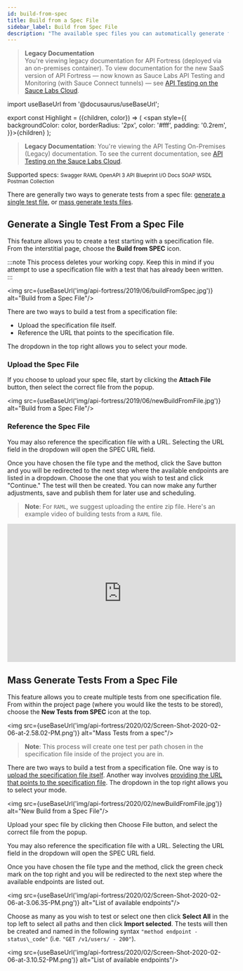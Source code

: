 ```yaml
---
id: build-from-spec
title: Build from a Spec File
sidebar_label: Build from Spec File
description: "The available spec files you can automatically generate from are: Swagger, RAML, OpenAPI 3, API Blueprint, I/O Docs, SOAP WSDL, and Postman Collection."
---
```


>**Legacy Documentation**<br/>You're viewing legacy documentation for API Fortress (deployed via an on-premises container). To view documentation for the new SaaS version of API Fortress &#8212; now known as Sauce Labs API Testing and Monitoring (with Sauce Connect tunnels) &#8212; see [API Testing on the Sauce Labs Cloud](/api-testing/).

import useBaseUrl from '@docusaurus/useBaseUrl';

export const Highlight = ({children, color}) => ( <span style={{
      backgroundColor: color,
      borderRadius: '2px',
      color: '#fff',
      padding: '0.2rem',
    }}>{children}</span> );

>**Legacy Documentation**: You're viewing the API Testing On-Premises (Legacy) documentation. To see the current documentation, see [API Testing on the Sauce Labs Cloud](/api-testing/).

<p>Supported specs: <small><Highlight color="#37b732">Swagger</Highlight> <Highlight color="#29d3fe">RAML</Highlight> <Highlight  color="#4e5b2e">OpenAPI 3</Highlight> <Highlight color="#9073d2">API Blueprint</Highlight> <Highlight color="#c3090c">I/O Docs</Highlight> <Highlight color="#025b9c">SOAP</Highlight> <Highlight color="#025b9c">WSDL</Highlight> <Highlight color="#ff6c37">Postman Collection</Highlight> </small></p>

There are generally two ways to generate tests from a spec file: [generate a single test file](#generate-a-single-test-from-a-spec-file), or [mass generate tests files](#mass-generate-tests-from-a-spec-file).

## Generate a Single Test From a Spec File

This feature allows you to create a test starting with a specification file. From the interstitial page, choose the __Build from SPEC__ icon.

:::note
This process deletes your working copy. Keep this in mind if you attempt to use a specification file with a test that has already been written.
:::

<img src={useBaseUrl('img/api-fortress/2019/06/buildFromSpec.jpg')} alt="Build from a Spec File"/>

There are two ways to build a test from a specification file:

* Upload the specification file itself.
* Reference the URL that points to the specification file.

The dropdown in the top right allows you to select your mode.

### Upload the Spec File

If you choose to upload your spec file, start by clicking the __Attach File__ button, then select the correct file from the popup.

<img src={useBaseUrl('img/api-fortress/2019/06/newBuildFromFile.jpg')} alt="Build from a Spec File"/>

### Reference the Spec File

You may also reference the specification file with a URL. Selecting the URL field in the dropdown will open the SPEC URL field.

Once you have chosen the file type and the method, click the Save button and you will be redirected to the next step where the available endpoints are listed in a dropdown. Choose the one that you wish to test and click "Continue." The test will then be created. You can now make any further adjustments, save and publish them for later use and scheduling.

> __Note__: For `RAML`, we suggest uploading the entire zip file. Here's an example video of building tests from a `RAML` file.

<iframe width="520" height="315" src="https://apifortress.com/doc/wp-content/uploads/2017/03/Create-from-RAML.webm" frameborder="0" allow="accelerometer; autoplay; clipboard-write; encrypted-media; gyroscope; picture-in-picture" allowfullscreen></iframe>

## Mass Generate Tests From a Spec File  

This feature allows you to create multiple tests from one specification file. From within the project page (where you would like the tests to be stored), choose the __New Tests from SPEC__ icon at the top.

<img src={useBaseUrl('img/api-fortress/2020/02/Screen-Shot-2020-02-06-at-2.58.02-PM.png')} alt="Mass Tests from a spec"/>

> __Note__: This process will create one test per path chosen in the specification file inside of the project you are in.

There are two ways to build a test from a specification file. One way is to [upload the specification file itself](#upload-the-spec-file). Another way involves [providing the URL that points to the specification file](#reference-the-spec-file). The dropdown in the top right allows you to select your mode.  

<img src={useBaseUrl('img/api-fortress/2020/02/newBuildFromFile.jpg')} alt="New Build from a Spec File"/>

Upload your spec file by clicking then Choose File button, and select the correct file from the popup.

You may also reference the specification file with a URL. Selecting the URL field in the dropdown will open the SPEC URL field.

Once you have chosen the file type and the method, click the green check mark on the top right and you will be redirected to the next step where the available endpoints are listed out.

<img src={useBaseUrl('img/api-fortress/2020/02/Screen-Shot-2020-02-06-at-3.06.35-PM.png')} alt="List of available endpoints"/>

Choose as many as you wish to test or select one then click __Select All__ in the top left to select all paths and then click __Import selected__. The tests will then be created and named in the following syntax `"method endpoint - status\_code"` (i.e. `"GET /v1/users/ - 200"`).  

<img src={useBaseUrl('img/api-fortress/2020/02/Screen-Shot-2020-02-06-at-3.10.52-PM.png')} alt="List of available endpoints"/>

